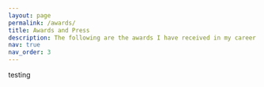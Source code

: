 ```yaml
---
layout: page
permalink: /awards/
title: Awards and Press
description: The following are the awards I have received in my career.
nav: true
nav_order: 3
---
```


testing
